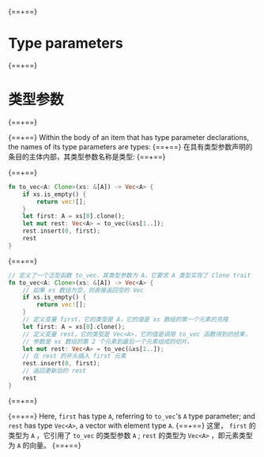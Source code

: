 {==+==}
# Type parameters
{==+==}
# 类型参数
{==+==}


{==+==}
Within the body of an item that has type parameter declarations, the names of
its type parameters are types:
{==+==}
在具有类型参数声明的条目的主体内部，其类型参数名称是类型:
{==+==}


{==+==}
```rust
fn to_vec<A: Clone>(xs: &[A]) -> Vec<A> {
    if xs.is_empty() {
        return vec![];
    }
    let first: A = xs[0].clone();
    let mut rest: Vec<A> = to_vec(&xs[1..]);
    rest.insert(0, first);
    rest
}
```
{==+==}
```rust
// 定义了一个泛型函数 to_vec，其类型参数为 A，它要求 A 类型实现了 Clone trait
fn to_vec<A: Clone>(xs: &[A]) -> Vec<A> {
    // 如果 xs 数组为空，则直接返回空的 Vec
    if xs.is_empty() {
        return vec![];
    }
    // 定义变量 first，它的类型是 A，它的值是 xs 数组的第一个元素的克隆
    let first: A = xs[0].clone();
    // 定义变量 rest，它的类型是 Vec<A>，它的值是调用 to_vec 函数得到的结果，
    // 参数是 xs 数组的第 2 个元素到最后一个元素组成的切片。
    let mut rest: Vec<A> = to_vec(&xs[1..]);
    // 在 rest 的开头插入 first 元素
    rest.insert(0, first);
    // 返回更新后的 rest
    rest
}
```
{==+==}


{==+==}
Here, `first` has type `A`, referring to `to_vec`'s `A` type parameter; and
`rest` has type `Vec<A>`, a vector with element type `A`.
{==+==}
这里， `first` 的类型为 `A` ，它引用了 `to_vec` 的类型参数 `A` ; `rest` 的类型为 `Vec<A>` ，即元素类型为 `A` 的向量。
{==+==}